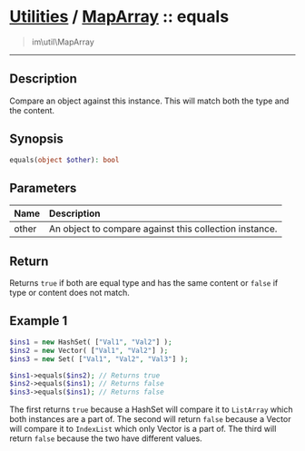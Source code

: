 # [Utilities](util.md) / [MapArray](util-MapArray.md) :: equals
 > im\util\MapArray
____

## Description
Compare an object against this instance.
This will match both the type and the content.

## Synopsis
```php
equals(object $other): bool
```

## Parameters
| Name | Description |
| :--- | :---------- |
| other | An object to compare against this collection instance. |

## Return
Returns `true` if both are equal type and has the same content
or `false` if type or content does not match.

## Example 1
```php
$ins1 = new HashSet( ["Val1", "Val2"] );
$ins2 = new Vector( ["Val1", "Val2"] );
$ins3 = new Set( ["Val1", "Val2", "Val3"] );

$ins1->equals($ins2); // Returns true
$ins2->equals($ins1); // Returns false
$ins3->equals($ins1); // Returns false
```

The first returns `true` because a HashSet will compare it to `ListArray`
which both instances are a part of. The second will return `false`
because a Vector will compare it to `IndexList` which only Vector is a part of.
The third will return `false` because the two have different values.
